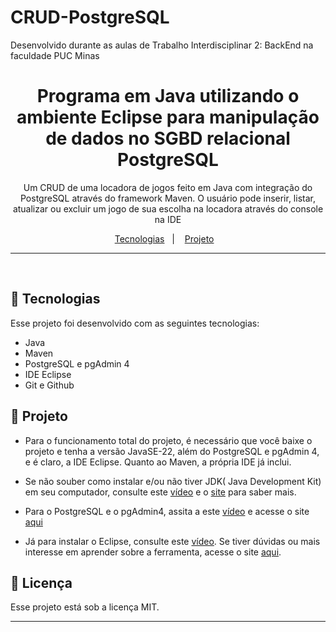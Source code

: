 # CRUD-PostgreSQL

Desenvolvido durante as aulas de Trabalho Interdisciplinar 2: BackEnd  na faculdade PUC Minas

<h1 align="center">Programa em Java utilizando o ambiente Eclipse para manipulação de dados no SGBD relacional PostgreSQL</h1>

<p align="center">
Um CRUD de uma locadora de jogos feito em Java com integração do PostgreSQL através do framework Maven.
O usuário pode inserir, listar, atualizar ou excluir um jogo de sua escolha na locadora através do console na IDE
 <br/>

</p>

<p align="center">
  <a href="#-tecnologias">Tecnologias</a>&nbsp;&nbsp;&nbsp;|&nbsp;&nbsp;&nbsp;
  <a href="#-projeto">Projeto</a>&nbsp;&nbsp;&nbsp;
</p>

---

<br>

## 🚀 Tecnologias

Esse projeto foi desenvolvido com as seguintes tecnologias:

- Java
- Maven
- PostgreSQL e pgAdmin 4
- IDE Eclipse
- Git e Github

## 📁 Projeto

- Para o funcionamento total do projeto, é necessário que você baixe o projeto e tenha a versão JavaSE-22, além do PostgreSQL e pgAdmin 4, e é claro, a IDE Eclipse. Quanto ao Maven, a própria IDE já inclui.

- Se não souber como instalar e/ou não tiver JDK( Java Development Kit) em seu computador, consulte este [vídeo](https://www.youtube.com/watch?v=sNFii-cvNz0) e o [site](https://www.oracle.com/br/java/technologies/downloads/) para saber mais.

- Para o PostgreSQL e o pgAdmin4, assita a este [vídeo](https://www.youtube.com/watch?v=UbX-2Xud1JA&t=160s) e acesse o site [aqui](https://www.postgresql.org/download/)

- Já para instalar o Eclipse, consulte este [vídeo](https://www.youtube.com/watch?v=1-TXv0D5bcg). Se tiver dúvidas ou mais interesse em aprender sobre a ferramenta, acesse o site [aqui](https://www.eclipse.org/).

## 📝 Licença

Esse projeto está sob a licença MIT.

---
